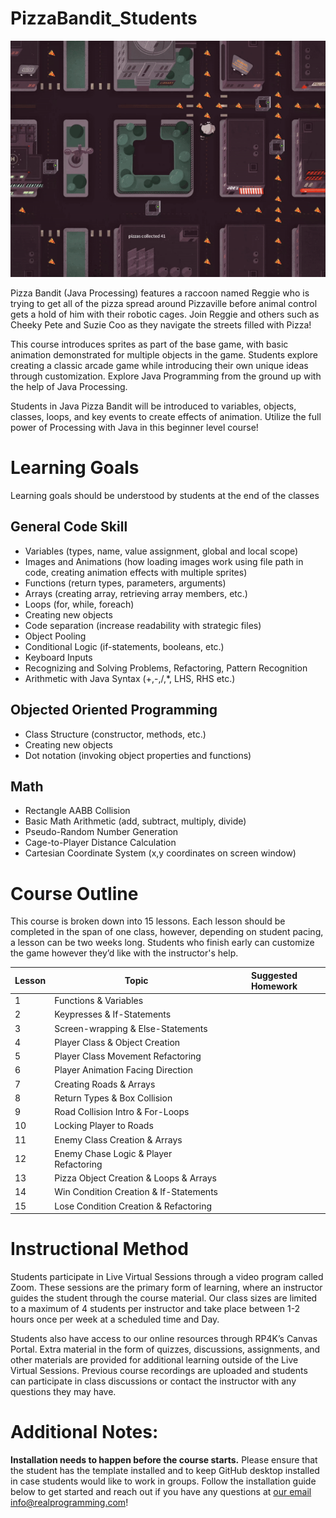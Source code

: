 # PizzaBandit_Students

![pizzabandit_gamepreview.gif](pizzabandit_gamepreview.gif)

Pizza Bandit (Java Processing) features a raccoon named Reggie who is trying to get all of the pizza spread around Pizzaville before animal control gets a hold of him with their robotic cages. Join Reggie and others such as Cheeky Pete and Suzie Coo as they navigate the streets filled with Pizza!

This course introduces sprites as part of the base game, with basic animation demonstrated for multiple objects in the game. Students explore creating a classic arcade game while introducing their own unique ideas through customization. Explore Java Programming from the ground up with the help of Java Processing.

Students in Java Pizza Bandit will be introduced to variables, objects, classes, loops, and key events to create effects of animation. Utilize the full power of Processing with Java in this beginner level course!

# Learning Goals

Learning goals should be understood by students at the end of the classes

## General Code Skill
* Variables (types, name, value assignment, global and local scope)
* Images and Animations (how loading images work using file path in code, creating animation effects with multiple sprites)
* Functions (return types, parameters, arguments)
* Arrays (creating array, retrieving array members, etc.)
* Loops (for, while, foreach)
* Creating new objects
* Code separation (increase readability with strategic files)
* Object Pooling
* Conditional Logic (if-statements, booleans, etc.)
* Keyboard Inputs
* Recognizing and Solving Problems, Refactoring, Pattern Recognition
* Arithmetic with Java Syntax (+,-,/,*, LHS, RHS etc.)

## Objected Oriented Programming
* Class Structure (constructor, methods, etc.)
* Creating new objects
* Dot notation (invoking object properties and functions)

## Math
* Rectangle AABB Collision
* Basic Math Arithmetic (add, subtract, multiply, divide)
* Pseudo-Random Number Generation
* Cage-to-Player Distance Calculation
* Cartesian Coordinate System (x,y coordinates on screen window)
  
# Course Outline
This course is broken down into 15 lessons. Each lesson should be completed in the span of one class, however, depending on student pacing,
a lesson can be two weeks long. Students who finish early can customize the game however they’d like with the instructor's help.

| Lesson | Topic                       | Suggested Homework                                   |
|------|-----------------------------------|------------------------------------------------------|
| 1    | Functions & Variables                      |                                                      |
| 2    | Keypresses & If-Statements                 |                                                      |
| 3    | Screen-wrapping & Else-Statements          |                                                      |
| 4    | Player Class & Object Creation             |                                                      |
| 5    | Player Class Movement Refactoring          |                                                      |
| 6    | Player Animation Facing Direction          |                                                      |
| 7    | Creating Roads & Arrays                    |                                                      |
| 8    | Return Types & Box Collision               |                                                      |
| 9    | Road Collision Intro & For-Loops           |                                                      |
| 10   | Locking Player to Roads                    |                                                      |
| 11   | Enemy Class Creation & Arrays              |                                                      |
| 12   | Enemy Chase Logic & Player Refactoring     |                                                      |
| 13   | Pizza Object Creation & Loops & Arrays     |                                                      |
| 14   | Win Condition Creation & If-Statements     |                                                      |
| 15   | Lose Condition Creation & Refactoring      |                                                      |

# Instructional Method
Students participate in Live Virtual Sessions through a video program called Zoom.
These sessions are the primary form of learning, where an instructor guides the student
through the course material. Our class sizes are limited to a maximum of 4 students per
instructor and take place between 1-2 hours once per week at a scheduled time and
Day.

Students also have access to our online resources through RP4K’s Canvas Portal.
Extra material in the form of quizzes, discussions, assignments, and other materials are
provided for additional learning outside of the Live Virtual Sessions. Previous course
recordings are uploaded and students can participate in class discussions or contact the
instructor with any questions they may have.


# Additional Notes:
**Installation needs to happen before the course starts.**
Please ensure that the student has the template installed and to keep GitHub desktop installed in case students would like to work in groups. Follow the installation guide below to get started and reach out if you have any questions at [our email info@realprogramming.com](mailto:info@realprogramming.com)!
